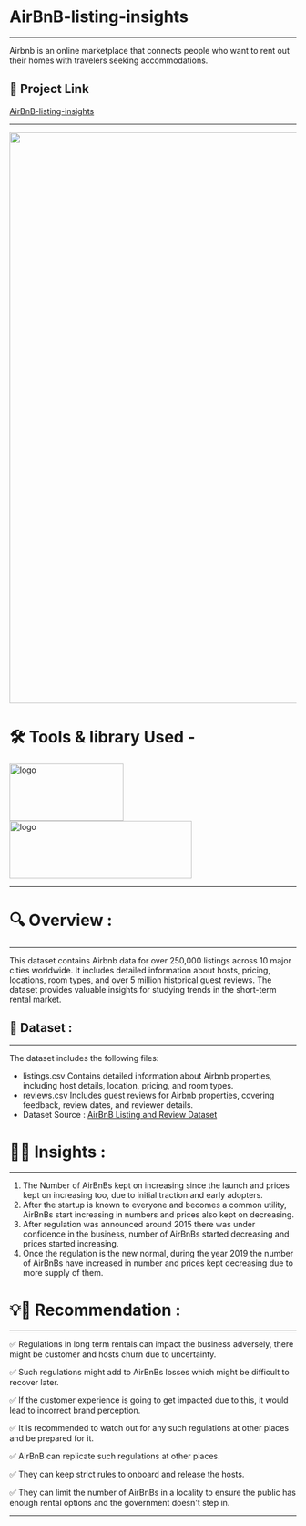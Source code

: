 # AirBnB-listing-insights

---

Airbnb is an online marketplace that connects people who want to rent out their homes with travelers seeking accommodations. 

## 📌 Project Link

[AirBnB-listing-insights](https://www.kaggle.com/code/gokuljujgar/airbnb-project)

---


<img src="https://github.com/user-attachments/assets/5df482f0-285b-4e4e-b3c3-92e4bc9c74e3" width=1000>

# 🛠️ Tools & library Used -

<img src="https://github.com/user-attachments/assets/df192444-ad3c-4c65-9d62-a392dcca6715" alt="logo" width="200" height="100"/>

<img src="https://github.com/user-attachments/assets/4fb51cb2-e6da-4299-adb7-573be902fd8c" alt="logo" width="320" height="100"/>

---

# 🔍 Overview :
---
This dataset contains Airbnb data for over 250,000 listings across 10 major cities worldwide. It includes detailed information about hosts, pricing, locations, room types, and over 5 million historical guest reviews. The dataset provides valuable insights for studying trends in the short-term rental market.

## 🔹 Dataset :
---
The dataset includes the following files:
- listings.csv
Contains detailed information about Airbnb properties, including host details, location, pricing, and room types.
- reviews.csv
Includes guest reviews for Airbnb properties, covering feedback, review dates, and reviewer details.
- Dataset Source : [AirBnB Listing and Review Dataset](https://www.kaggle.com/datasets/mysarahmadbhat/airbnb-listings-reviews)

# 📌🎯 Insights :
---
1. The Number of AirBnBs kept on increasing since the launch and prices kept on increasing too, due to initial traction and early adopters.
2. After the startup is known to everyone and becomes a common utility, AirBnBs start increasing in numbers and prices also kept on decreasing.
3. After regulation was announced around 2015 there was under confidence in the business, number of AirBnBs started decreasing and prices started increasing.
4. Once the regulation is the new normal, during the year 2019 the number of AirBnBs have increased in number and prices kept decreasing due to more supply of them.

# 💡🎯 Recommendation :
---
✅ Regulations in long term rentals can impact the business adversely, there might be customer and hosts churn due to uncertainty.

✅ Such regulations might add to AirBnBs losses which might be difficult to recover later.

✅ If the customer experience is going to get impacted due to this, it would lead to incorrect brand perception.

✅ It is recommended to watch out for any such regulations at other places and be prepared for it.

✅ AirBnB can replicate such regulations at other places.

✅ They can keep strict rules to onboard and release the hosts.

✅ They can limit the number of AirBnBs in a locality to ensure the public has enough rental options and the government doesn't step in.

---



